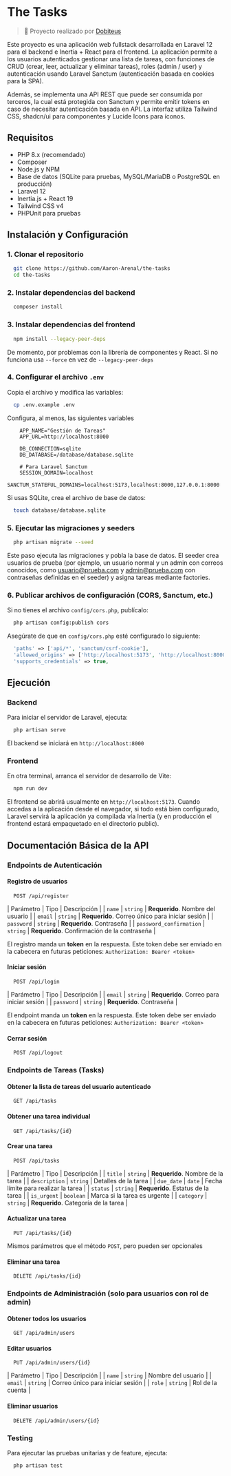 # The Tasks

> 💼 Proyecto realizado por [Dobiteus](https://dobiteus.xyz)

Este proyecto es una aplicación web fullstack desarrollada en Laravel 12 para el backend e Inertia + React para el frontend. La aplicación permite a los usuarios autenticados gestionar una lista de tareas, con funciones de CRUD (crear, leer, actualizar y eliminar tareas), roles (admin / user) y autenticación usando Laravel Sanctum (autenticación basada en cookies para la SPA).

Además, se implementa una API REST que puede ser consumida por terceros, la cual está protegida con Sanctum y permite emitir tokens en caso de necesitar autenticación basada en API.
La interfaz utiliza Tailwind CSS, shadcn/ui para componentes y Lucide Icons para íconos.

## Requisitos

- PHP 8.x (recomendado)
- Composer
- Node.js y NPM
- Base de datos (SQLite para pruebas, MySQL/MariaDB o PostgreSQL en producción)
- Laravel 12
- Inertia.js + React 19
- Tailwind CSS v4
- PHPUnit para pruebas

## Instalación y Configuración

### 1. Clonar el repositorio

```bash
  git clone https://github.com/Aaron-Arenal/the-tasks
  cd the-tasks
```

### 2. Instalar dependencias del backend

```bash
  composer install
```

### 3. Instalar dependencias del frontend

```bash
  npm install --legacy-peer-deps
```
De momento, por problemas con la librería de componentes y React. Si no funciona usa `--force` en vez de `--legacy-peer-deps`

### 4. Configurar el archivo `.env`

Copia el archivo y modifica las variables:

```bash
  cp .env.example .env
```

Configura, al menos, las siguientes variables

```env
    APP_NAME="Gestión de Tareas"
    APP_URL=http://localhost:8000

    DB_CONNECTION=sqlite
    DB_DATABASE=/database/database.sqlite

    # Para Laravel Sanctum
    SESSION_DOMAIN=localhost
    SANCTUM_STATEFUL_DOMAINS=localhost:5173,localhost:8000,127.0.0.1:8000
```

Si usas SQLite, crea el archivo de base de datos:
```bash
  touch database/database.sqlite
```

### 5. Ejecutar las migraciones y seeders

```bash
  php artisan migrate --seed
```
Este paso ejecuta las migraciones y pobla la base de datos. El seeder crea usuarios de prueba (por ejemplo, un usuario normal y un admin con correos conocidos, como usuario@prueba.com y admin@prueba.com con contraseñas definidas en el seeder) y asigna tareas mediante factories.

### 6. Publicar archivos de configuración (CORS, Sanctum, etc.)

Si no tienes el archivo `config/cors.php`, publícalo:

```bash
  php artisan config:publish cors
```

Asegúrate de que en `config/cors.php` esté configurado lo siguiente:

```php
  'paths' => ['api/*', 'sanctum/csrf-cookie'],
  'allowed_origins' => ['http://localhost:5173', 'http://localhost:8000', 'http://127.0.0.1:8000'],
  'supports_credentials' => true,
```

## Ejecución

### Backend

Para iniciar el servidor de Laravel, ejecuta:

```bash
  php artisan serve
```
El backend se iniciará en `http://localhost:8000`

### Frontend

En otra terminal, arranca el servidor de desarrollo de Vite:

```bash
  npm run dev
```

El frontend se abrirá usualmente en `http://localhost:5173`.
Cuando accedas a la aplicación desde el navegador, si todo está bien configurado, Laravel servirá la aplicación ya compilada vía Inertia (y en producción el frontend estará empaquetado en el directorio public).

## Documentación Básica de la API

### Endpoints de Autenticación

#### Registro de usuarios

```http
  POST /api/register
```

| Parámetro                  | Tipo     | Descripción                                     |
| `name`                     | `string` | **Requerido**. Nombre del usuario               |
| `email`                    | `string` | **Requerido**. Correo único para iniciar sesión |
| `password`                 | `string` | **Requerido**. Contraseña                       |
| `password_confirmation`    | `string` | **Requerido**. Confirmación de la contraseña    |

El registro manda un **token** en la respuesta. Este token debe ser enviado en la cabecera en futuras peticiones: `Authorization: Bearer <token>`

#### Iniciar sesión

```http
  POST /api/login
```
| Parámetro                  | Tipo     | Descripción                                     |
| `email`                    | `string` | **Requerido**. Correo para iniciar sesión       |
| `password`                 | `string` | **Requerido**. Contraseña                       |

El endpoint manda un **token** en la respuesta. Este token debe ser enviado en la cabecera en futuras peticiones: `Authorization: Bearer <token>`

#### Cerrar sesión

```http
  POST /api/logout
```

### Endpoints de Tareas (Tasks)

#### Obtener la lista de tareas del usuario autenticado

```http
  GET /api/tasks
```

#### Obtener una tarea individual

```http
  GET /api/tasks/{id}
```

#### Crear una tarea

```http
  POST /api/tasks
```

| Parámetro                  | Tipo      | Descripción                                     |
| `title`                    | `string`  | **Requerido**. Nombre de la tarea               |
| `description`              | `string`  | Detalles de la tarea                            |
| `due_date`                 | `date`    | Fecha límite para realizar la tarea             |
| `status`                   | `string`  | **Requerido**. Estatus de la tarea              |
| `is_urgent`                | `boolean` | Marca si la tarea es urgente                    |
| `category`                 | `string`  | **Requerido**. Categoría de la tarea            |

#### Actualizar una tarea

```http
  PUT /api/tasks/{id}
```
Mismos parámetros que el método `POST`, pero pueden ser opcionales

#### Eliminar una tarea

```http
  DELETE /api/tasks/{id}
```

### Endpoints de Administración (solo para usuarios con rol de admin)

#### Obtener todos los usuarios

```http
  GET /api/admin/users
```

#### Editar usuarios

```http
  PUT /api/admin/users/{id}
```

| Parámetro                  | Tipo     | Descripción                      |
| `name`                     | `string` | Nombre del usuario               |
| `email`                    | `string` | Correo único para iniciar sesión |
| `role`                     | `string` | Rol de la cuenta                 |

#### Eliminar usuarios

```http
  DELETE /api/admin/users/{id}
```

### Testing

Para ejecutar las pruebas unitarias y de feature, ejecuta:

```bash
  php artisan test
```